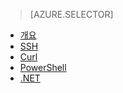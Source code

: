 > [AZURE.SELECTOR]
- [개요](../articles/hdinsight/hdinsight-use-sqoop.md)
- [SSH](../articles/hdinsight/hdinsight-use-sqoop-mac-linux.md)
- [Curl](../articles/hdinsight/hdinsight-hadoop-use-sqoop-curl.md)
- [PowerShell](../articles/hdinsight/hdinsight-hadoop-use-sqoop-powershell.md)
- [.NET](../articles/hdinsight/hdinsight-hadoop-use-sqoop-dotnet-sdk.md)

<!---HONumber=AcomDC_0601_2016-->